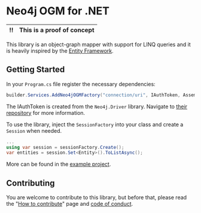 # Neo4j OGM for .NET

| :bangbang: | This is a proof of concept |
| :--------: | :------------------------: |

This library is an object-graph mapper with support for LINQ queries and it is heavily inspired by the [Entity Framework](https://github.com/dotnet/efcore).

## Getting Started

In your `Program.cs` file register the necessary dependencies:

```csharp
builder.Services.AddNeo4jOGMFactory("connection/uri", IAuthToken, Assembly.GetAssembly(typeof(YourEntity)));
```

The IAuthToken is created from the `Neo4j.Driver` library. Navigate to [their repository](https://github.com/neo4j/neo4j-dotnet-driver) for more information.

To use the library, inject the `SessionFactory` into your class and create a `Session` when needed.

```csharp
...
using var session = sessionFactory.Create();
var entities = session.Set<Entity>().ToListAsync();
```

More can be found in the [example project](https://github.com/TomStary/dotnet-neo4j-ogm-example).

## Contributing

You are welcome to contribute to this library, but before that, please read the "[How to contribute](https://github.com/TomStary/dotnet-neo4j-ogm/blob/main/.github/CONTRIBUTING.md)" page and [code of conduct](https://github.com/TomStary/dotnet-neo4j-ogm/blob/main/.github/CODE_OF_CONDUCT.md).
